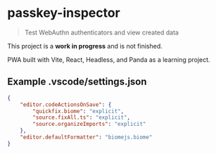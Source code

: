 # passkey-inspector

> Test WebAuthn authenticators and view created data

This project is a **work in progress** and is not finished.

PWA built with Vite, React, Headless, and Panda as a learning project.

## Example .vscode/settings.json

```json
{
	"editor.codeActionsOnSave": {
		"quickfix.biome": "explicit",
		"source.fixAll.ts": "explicit",
		"source.organizeImports": "explicit"
	},
	"editor.defaultFormatter": "biomejs.biome"
}
```

